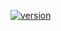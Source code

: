 [![version](https://img.shields.io/badge/version-v5.10.1-blue)](https://github.com/deviceinsight/kafkactl/releases/tag/v5.10.1)
